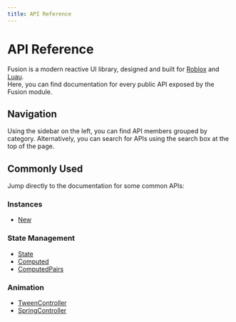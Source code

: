 ```yaml
---
title: API Reference
---
```


# API Reference

Fusion is a modern reactive UI library, designed and built for
[Roblox](https://developer.roblox.com/) and [Luau](https://luau-lang.org/).<br>
Here, you can find documentation for every public API exposed by the Fusion module.

## Navigation

Using the sidebar on the left, you can find API members grouped by category.
Alternatively, you can search for APIs using the search box at the top of the
page.

## Commonly Used

Jump directly to the documentation for some common APIs:

### Instances
- [New](/api-reference/new)

### State Management
- [State](/api-reference/state)
- [Computed](/api-reference/computed)
- [ComputedPairs](/api-reference/computedpairs)

### Animation
- [TweenController](/api-reference/tweencontroller)
- [SpringController](/api-reference/springcontroller)